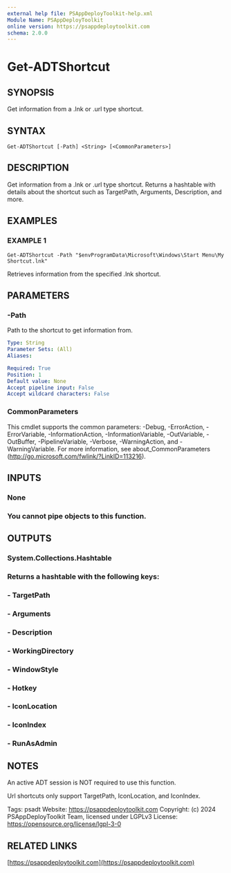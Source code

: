 ```yaml
---
external help file: PSAppDeployToolkit-help.xml
Module Name: PSAppDeployToolkit
online version: https://psappdeploytoolkit.com
schema: 2.0.0
---
```


# Get-ADTShortcut

## SYNOPSIS
Get information from a .lnk or .url type shortcut.

## SYNTAX

```
Get-ADTShortcut [-Path] <String> [<CommonParameters>]
```

## DESCRIPTION
Get information from a .lnk or .url type shortcut.
Returns a hashtable with details about the shortcut such as TargetPath, Arguments, Description, and more.

## EXAMPLES

### EXAMPLE 1
```
Get-ADTShortcut -Path "$envProgramData\Microsoft\Windows\Start Menu\My Shortcut.lnk"
```

Retrieves information from the specified .lnk shortcut.

## PARAMETERS

### -Path
Path to the shortcut to get information from.

```yaml
Type: String
Parameter Sets: (All)
Aliases:

Required: True
Position: 1
Default value: None
Accept pipeline input: False
Accept wildcard characters: False
```

### CommonParameters
This cmdlet supports the common parameters: -Debug, -ErrorAction, -ErrorVariable, -InformationAction, -InformationVariable, -OutVariable, -OutBuffer, -PipelineVariable, -Verbose, -WarningAction, and -WarningVariable.
For more information, see about_CommonParameters (http://go.microsoft.com/fwlink/?LinkID=113216).

## INPUTS

### None
### You cannot pipe objects to this function.
## OUTPUTS

### System.Collections.Hashtable
### Returns a hashtable with the following keys:
### - TargetPath
### - Arguments
### - Description
### - WorkingDirectory
### - WindowStyle
### - Hotkey
### - IconLocation
### - IconIndex
### - RunAsAdmin
## NOTES
An active ADT session is NOT required to use this function.

Url shortcuts only support TargetPath, IconLocation, and IconIndex.

Tags: psadt
Website: https://psappdeploytoolkit.com
Copyright: (c) 2024 PSAppDeployToolkit Team, licensed under LGPLv3
License: https://opensource.org/license/lgpl-3-0

## RELATED LINKS

[https://psappdeploytoolkit.com](https://psappdeploytoolkit.com)

